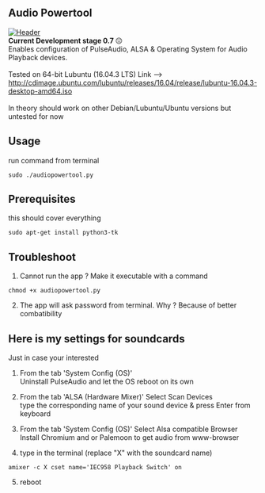 ## Audio Powertool
[![Header](https://github.com/equal8888/Lubuntu-audio-powertool/blob/master/audiopowertool.png "Header")]()
<br>
 <strong>Current Development stage 0.7 </strong> 😔
<br>
Enables configuration of PulseAudio, ALSA & Operating System for Audio Playback devices.
<br>
<br>
Tested on 64-bit Lubuntu (16.04.3 LTS) Link -->
http://cdimage.ubuntu.com/lubuntu/releases/16.04/release/lubuntu-16.04.3-desktop-amd64.iso
<br>
<br>
In theory should work on other Debian/Lubuntu/Ubuntu versions but untested for now
<br>

## Usage

run command from terminal
```
sudo ./audiopowertool.py
```

## Prerequisites

this should cover everything
```
sudo apt-get install python3-tk
```

## Troubleshoot

1) Cannot run the app ? Make it executable with a command
```
chmod +x audiopowertool.py
```

2) The app will ask password from terminal.
Why ? Because of better combatibility

## Here is my settings for soundcards
Just in case your interested

1) From the tab 'System Config (OS)' <br>
Uninstall PulseAudio and let the OS reboot on its own

2) From the tab 'ALSA (Hardware Mixer)'
Select Scan Devices <br>
type the corresponding name of your sound device & press Enter from keyboard

3) From the tab 'System Config (OS)'
Select Alsa compatible Browser <br>
Install Chromium and or Palemoon to get audio from www-browser

4) type in the terminal (replace "X" with the soundcard name)

```
amixer -c X cset name='IEC958 Playback Switch' on
```

5) reboot
